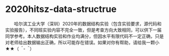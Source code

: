 # 2020hitsz-data-structrue
&emsp;&emsp;哈尔滨工业大学（深圳）2020年的数据结构实验（包含实验要求，源代码和实验报告），不同班实验内容不完全一致，但是考查方向大致相同，可以供下一届同学参考。本人数据结构实验和作业均满分，但因水平有限代码不一定正确，只是对老师给出数据输出正确，所以可能存在错误。如果对你有帮助，请给我一颗小★★（*＾-＾*）
